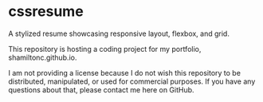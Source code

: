 # cssresume
A stylized resume showcasing responsive layout, flexbox, and grid.

This repository is hosting a coding project for my portfolio, shamiltonc.github.io.

I am not providing a license because I do not wish this repository to be distributed, manipulated, or used for commercial purposes. If you have any questions about that, please contact me here on GitHub.
